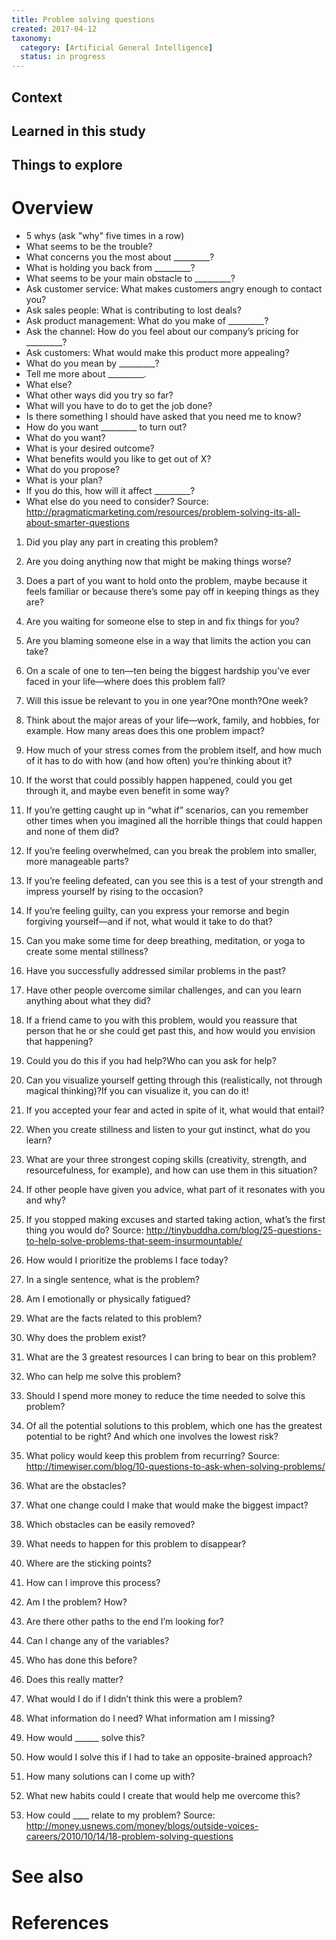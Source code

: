 ```yaml
---
title: Problem solving questions
created: 2017-04-12
taxonomy:
  category: [Artificial General Intelligence]
  status: in progress
---
```


## Context

## Learned in this study

## Things to explore

# Overview
* 5 whys (ask "why" five times in a row)
* What seems to be the trouble?
* What concerns you the most about _________?
* What is holding you back from _________?
* What seems to be your main obstacle to _________?
* Ask customer service: What makes customers angry enough to contact you?
* Ask sales people: What is contributing to lost deals?
* Ask product management: What do you make of _________?
* Ask the channel: How do you feel about our company’s pricing for _________?
* Ask customers: What would make this product more appealing?
* What do you mean by _________?
* Tell me more about _________.
* What else?
* What other ways did you try so far?
* What will you have to do to get the job done?
* Is there something I should have asked that you need me to know?
* How do you want _________ to turn out?
* What do you want?
* What is your desired outcome?
* What benefits would you like to get out of X?
* What do you propose?
* What is your plan?
* If you do this, how will it affect _________?
* What else do you need to consider?
Source: http://pragmaticmarketing.com/resources/problem-solving-its-all-about-smarter-questions

1. Did you play any part in creating this problem?
2. Are you doing anything now that might be making things worse?
3. Does a part of you want to hold onto the problem, maybe because it feels familiar or because there’s some pay off in keeping things as they are?
4. Are you waiting for someone else to step in and fix things for you?
5. Are you blaming someone else in a way that limits the action you can take?
6. On a scale of one to ten—ten being the biggest hardship you’ve ever faced in your life—where does this problem fall?
7. Will this issue be relevant to you in one year?One month?One week?
8. Think about the major areas of your life—work, family, and hobbies, for example. How many areas does this one problem impact?
9. How much of your stress comes from the problem itself, and how much of it has to do with how (and how often) you’re thinking about it?
10. If the worst that could possibly happen happened, could you get through it, and maybe even benefit in some way?
11. If you’re getting caught up in “what if” scenarios, can you remember other times when you imagined all the horrible things that could happen and none of them did?
12. If you’re feeling overwhelmed, can you break the problem into smaller, more manageable parts?
13. If you’re feeling defeated, can you see this is a test of your strength and impress yourself by rising to the occasion?
14. If you’re feeling guilty, can you express your remorse and begin forgiving yourself—and if not, what would it take to do that?
15. Can you make some time for deep breathing, meditation, or yoga to create some mental stillness?
16. Have you successfully addressed similar problems in the past?
17. Have other people overcome similar challenges, and can you learn anything about what they did?
18. If a friend came to you with this problem, would you reassure that person that he or she could get past this, and how would you envision that happening?
19. Could you do this if you had help?Who can you ask for help?
20. Can you visualize yourself getting through this (realistically, not through magical thinking)?If you can visualize it, you can do it!
21. If you accepted your fear and acted in spite of it, what would that entail?
22. When you create stillness and listen to your gut instinct, what do you learn?
23. What are your three strongest coping skills (creativity, strength, and resourcefulness, for example), and how can use them in this situation?
24. If other people have given you advice, what part of it resonates with you and why?
25. If you stopped making excuses and started taking action, what’s the first thing you would do?
Source: http://tinybuddha.com/blog/25-questions-to-help-solve-problems-that-seem-insurmountable/

1. How would I prioritize the problems I face today?
2. In a single sentence, what is the problem?
3. Am I emotionally or physically fatigued?
4. What are the facts related to this problem?
5. Why does the problem exist?
6. What are the 3 greatest resources I can bring to bear on this problem?
7. Who can help me solve this problem?
8. Should I spend more money to reduce the time needed to solve this problem?
9. Of all the potential solutions to this problem, which one has the greatest potential to be right? And which one involves the lowest risk?
10. What policy would keep this problem from recurring?
Source: http://timewiser.com/blog/10-questions-to-ask-when-solving-problems/

1. What are the obstacles?
2. What one change could I make that would make the biggest impact?
3. Which obstacles can be easily removed?
4. What needs to happen for this problem to disappear?
5. Where are the sticking points?
6. How can I improve this process?
7. Am I the problem? How?
8. Are there other paths to the end I’m looking for?
9. Can I change any of the variables?
10. Who has done this before?
11. Does this really matter?
12. What would I do if I didn’t think this were a problem?
13. What information do I need? What information am I missing?
14. How would ______ solve this?
15. How would I solve this if I had to take an opposite-brained approach?
16. How many solutions can I come up with?
17. What new habits could I create that would help me overcome this?
18. How could ____ relate to my problem?
Source: http://money.usnews.com/money/blogs/outside-voices-careers/2010/10/14/18-problem-solving-questions

# See also

# References
